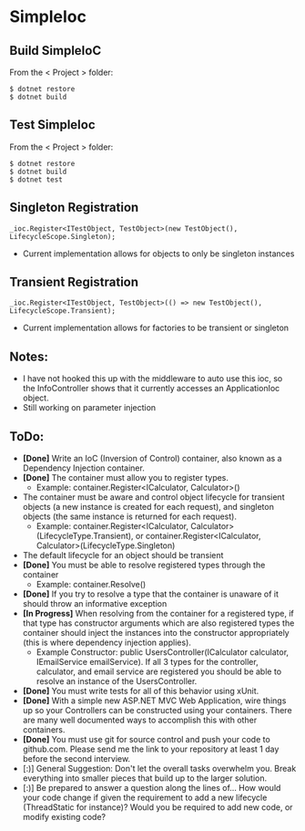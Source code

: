 # SimpleIoc
## Build SimpleIoC
From the < Project > folder:
```
$ dotnet restore
$ dotnet build
```

## Test SimpleIoc
From the < Project > folder:
```
$ dotnet restore
$ dotnet build
$ dotnet test
```

## Singleton Registration
```
_ioc.Register<ITestObject, TestObject>(new TestObject(), LifecycleScope.Singleton);
```
* Current implementation allows for objects to only be singleton instances

## Transient Registration
```
_ioc.Register<ITestObject, TestObject>(() => new TestObject(), LifecycleScope.Transient);
```
* Current implementation allows for factories to be transient or singleton

## Notes:
* I have not hooked this up with the middleware to auto use this ioc, so the InfoController shows that it currently accesses an ApplicationIoc object.
* Still working on parameter injection

## ToDo:
* **[Done]** Write an IoC (Inversion of Control) container, also known as a Dependency Injection container.
* **[Done]** The container must allow you to register types.
	* Example: container.Register<ICalculator, Calculator>()
* The container must be aware and control object lifecycle for transient objects (a new instance is created for each request), and singleton objects (the same instance is returned for each request).
	* Example: container.Register<ICalculator, Calculator>(LifecycleType.Transient), or container.Register<ICalculator, Calculator>(LifecycleType.Singleton)
* The default lifecycle for an object should be transient
* **[Done]** You must be able to resolve registered types through the container
	* Example: container.Resolve<ICalculator>()
* **[Done]** If you try to resolve a type that the container is unaware of it should throw an informative exception
* **[In Progress]** When resolving from the container for a registered type, if that type has constructor arguments which are also registered types the container should inject the instances into the constructor appropriately (this is where dependency injection applies).
	* Example Constructor: public UsersController(ICalculator calculator,  IEmailService emailService). If all 3 types for the controller, calculator, and email service are registered you should be able to resolve an instance of the UsersController.
* **[Done]** You must write tests for all of this behavior using xUnit.
* **[Done]** With a simple new ASP.NET MVC Web Application, wire things up so your Controllers can be constructed using your containers. There are many well documented ways to accomplish this with other containers.
* **[Done]** You must use git for source control and push your code to github.com. Please send me the link to your repository at least 1 day before the second interview.
* [:)] General Suggestion: Don't let the overall tasks overwhelm you. Break everything into smaller pieces that build up to the larger solution.
* [:)] Be prepared to answer a question along the lines of… How would your code change if given the requirement to add a new lifecycle (ThreadStatic for instance)? Would you be required to add new code, or modify existing code?